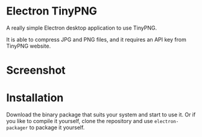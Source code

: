# Electron TinyPNG

A really simple Electron desktop application to use TinyPNG.

It is able to compress JPG and PNG files, and it requires an API key from
TinyPNG website.

# Screenshot

# Installation

Download the binary package that suits your system and start to use it. Or if
you like to compile it yourself, clone the repository and use
`electron-packager` to package it yourself.
